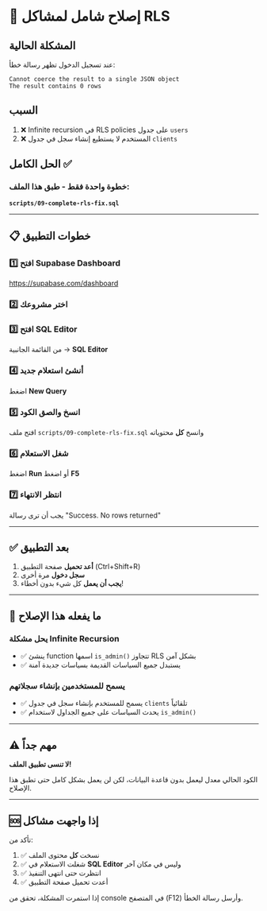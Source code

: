 # 🔧 إصلاح شامل لمشاكل RLS

## المشكلة الحالية
عند تسجيل الدخول تظهر رسالة خطأ:
```
Cannot coerce the result to a single JSON object
The result contains 0 rows
```

## السبب
1. ❌ Infinite recursion في RLS policies على جدول `users`
2. ❌ المستخدم لا يستطيع إنشاء سجل في جدول `clients`

## الحل الكامل ✅

### خطوة واحدة فقط - طبق هذا الملف:

**`scripts/09-complete-rls-fix.sql`**

---

## 📋 خطوات التطبيق

### 1️⃣ افتح Supabase Dashboard
https://supabase.com/dashboard

### 2️⃣ اختر مشروعك

### 3️⃣ افتح SQL Editor
من القائمة الجانبية → **SQL Editor**

### 4️⃣ أنشئ استعلام جديد
اضغط **New Query**

### 5️⃣ انسخ والصق الكود
افتح ملف `scripts/09-complete-rls-fix.sql` وانسخ **كل** محتوياته

### 6️⃣ شغل الاستعلام
اضغط **Run** أو اضغط **F5**

### 7️⃣ انتظر الانتهاء
يجب أن ترى رسالة "Success. No rows returned"

---

## ✅ بعد التطبيق

1. **أعد تحميل** صفحة التطبيق (Ctrl+Shift+R)
2. **سجل دخول** مرة أخرى
3. **يجب أن يعمل** كل شيء بدون أخطاء!

---

## 🎯 ما يفعله هذا الإصلاح

### يحل مشكلة Infinite Recursion
- ✅ ينشئ function اسمها `is_admin()` تتجاوز RLS بشكل آمن
- ✅ يستبدل جميع السياسات القديمة بسياسات جديدة آمنة

### يسمح للمستخدمين بإنشاء سجلاتهم
- ✅ يسمح للمستخدم بإنشاء سجل في جدول `clients` تلقائياً
- ✅ يحدث السياسات على جميع الجداول لاستخدام `is_admin()`

---

## ⚠️ مهم جداً

**لا تنسى تطبيق الملف!** 

الكود الحالي معدل ليعمل بدون قاعدة البيانات، لكن لن يعمل بشكل كامل حتى تطبق هذا الإصلاح.

---

## 🆘 إذا واجهت مشاكل

تأكد من:
1. ✅ نسخت **كل** محتوى الملف
2. ✅ شغلت الاستعلام في **SQL Editor** وليس في مكان آخر
3. ✅ انتظرت حتى انتهى التنفيذ
4. ✅ أعدت تحميل صفحة التطبيق

إذا استمرت المشكلة، تحقق من console في المتصفح (F12) وأرسل رسالة الخطأ.
